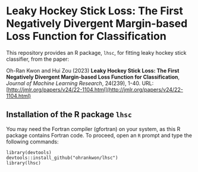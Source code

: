 # Leaky Hockey Stick Loss: The First Negatively Divergent Margin-based Loss Function for Classification

This repository provides an R package, `lhsc`, for fitting leaky hockey stick classifier, from the paper: 

Oh-Ran Kwon and Hui Zou (2023) **Leaky Hockey Stick Loss: The First Negatively Divergent Margin-based Loss Function for Classification**, *Journal of Machine Learning Research*, 24(239), 1-40. URL: [http://jmlr.org/papers/v24/22-1104.html](http://jmlr.org/papers/v24/22-1104.html)

## Installation of the R package `lhsc`
You may need the Fortran compiler (gfortran) on your system, as this R package contains Fortran code. To proceed, open an `R` prompt and type the following commands:
```
library(devtools)
devtools::install_github("ohrankwon/lhsc")
library(lhsc)
```
